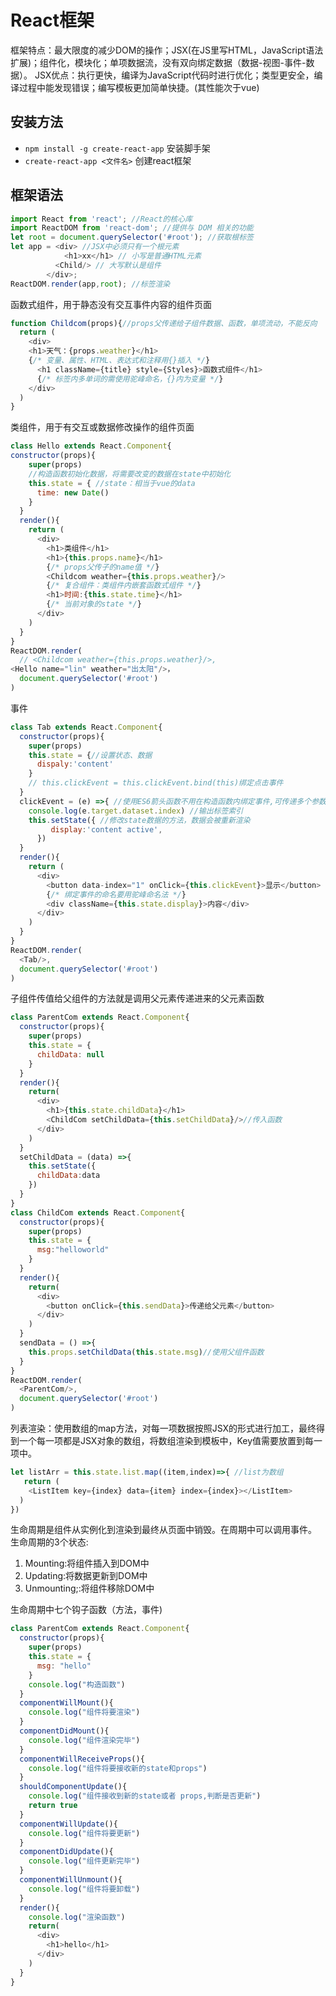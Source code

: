 # React框架
框架特点：最大限度的减少DOM的操作；JSX(在JS里写HTML，JavaScript语法扩展)；组件化，模块化；单项数据流，没有双向绑定数据（数据-视图-事件-数据）。
JSX优点：执行更快，编译为JavaScript代码时进行优化；类型更安全，编译过程中能发现错误；编写模板更加简单快捷。(其性能次于vue)
## 安装方法
- `npm install -g create-react-app` 安装脚手架
- `create-react-app <文件名>` 创建react框架
## 框架语法
```javascript
import React from 'react'; //React的核心库
import ReactDOM from 'react-dom'; //提供与 DOM 相关的功能
let root = document.querySelector('#root'); //获取根标签
let app = <div> //JSX中必须只有一个根元素
      		<h1>xx</h1> // 小写是普通HTML元素
		  <Child/> // 大写默认是组件
		</div>;
ReactDOM.render(app,root); //标签渲染
```
函数式组件，用于静态没有交互事件内容的组件页面
```javascript
function Childcom(props){//props父传递给子组件数据、函数，单项流动，不能反向
  return (
	<div>
	<h1>天气：{props.weather}</h1>
	{/* 变量、属性、HTML、表达式和注释用{}插入 */}
      <h1 className={title} style={Styles}>函数式组件</h1>
      {/* 标签内多单词的需使用驼峰命名，{}内为变量 */}
    </div>
  )
}
```
类组件，用于有交互或数据修改操作的组件页面
```javascript
class Hello extends React.Component{
constructor(props){
    super(props)
    //构造函数初始化数据，将需要改变的数据在state中初始化
    this.state = { //state：相当于vue的data
      time: new Date()
    }
  }
  render(){
    return (
      <div>
        <h1>类组件</h1>
        <h1>{this.props.name}</h1>
		{/* props父传子的name值 */}
		<Childcom weather={this.props.weather}/>
		{/* 复合组件：类组件内嵌套函数式组件 */}
		<h1>时间:{this.state.time}</h1>
		{/* 当前对象的state */}
      </div>
    )
  }
}
ReactDOM.render(
  // <Childcom weather={this.props.weather}/>,
<Hello name="lin" weather="出太阳"/>，
  document.querySelector('#root')
)
```
事件
```javascript
class Tab extends React.Component{
  constructor(props){
    super(props)
    this.state = {//设置状态、数据
      dispaly:'content'
    }
    // this.clickEvent = this.clickEvent.bind(this)绑定点击事件
  }
  clickEvent = (e) =>{ //使用ES6箭头函数不用在构造函数内绑定事件,可传递多个参数
    console.log(e.target.dataset.index) //输出标签索引
    this.setState({ //修改state数据的方法，数据会被重新渲染
         display:'content active',
      })
  }
  render(){
    return (
      <div>
        <button data-index="1" onClick={this.clickEvent}>显示</button>
        {/* 绑定事件的命名要用驼峰命名法 */}
        <div className={this.state.display}>内容</div>
      </div>
    )
  }
}
ReactDOM.render(
  <Tab/>,
  document.querySelector('#root')
)
```
子组件传值给父组件的方法就是调用父元素传递进来的父元素函数
```javascript
class ParentCom extends React.Component{
  constructor(props){
    super(props)
    this.state = {
      childData: null
    }
  }
  render(){
    return(
      <div>
        <h1>{this.state.childData}</h1>
        <ChildCom setChildData={this.setChildData}/>//传入函数
      </div>
    )
  }
  setChildData = (data) =>{
    this.setState({
      childData:data
    })
  }
}
class ChildCom extends React.Component{
  constructor(props){
    super(props)
    this.state = {
      msg:"helloworld"
    }
  }
  render(){
    return(
      <div>
        <button onClick={this.sendData}>传递给父元素</button>
      </div>
    )
  }
  sendData = () =>{
    this.props.setChildData(this.state.msg)//使用父组件函数
  }
}
ReactDOM.render(
  <ParentCom/>,
  document.querySelector('#root')
)
```
列表渲染：使用数组的map方法，对每一项数据按照JSX的形式进行加工，最终得到一个每一项都是JSX对象的数组，将数组渲染到模板中，Key值需要放置到每一项中。
```javascript
let listArr = this.state.list.map((item,index)=>{ //list为数组
   return (
    <ListItem key={index} data={item} index={index}></ListItem>
  )
})
```
生命周期是组件从实例化到渲染到最终从页面中销毁。在周期中可以调用事件。
生命周期的3个状态:
1. Mounting:将组件插入到DOM中
2. Updating:将数据更新到DOM中
3. Unmounting;:将组件移除DOM中

生命周期中七个钩子函数（方法，事件)
```javascript
class ParentCom extends React.Component{
  constructor(props){
    super(props)
    this.state = {
      msg: "hello"
    }
    console.log("构造函数")
  }
  componentWillMount(){
    console.log("组件将要渲染")
  }
  componentDidMount(){
    console.log("组件渲染完毕")
  }
  componentWillReceiveProps(){
    console.log("组件将要接收新的state和props")
  }
  shouldComponentUpdate(){
    console.log("组件接收到新的state或者 props,判断是否更新")
    return true
  }
  componentWillUpdate(){
    console.log("组件将要更新")
  }
  componentDidUpdate(){
    console.log("组件更新完毕")
  }
  componentWillUnmount(){
    console.log("组件将要卸载")
  }
  render(){
    console.log("渲染函数")
    return(
      <div>
        <h1>hello</h1>
      </div>
    )
  }
}
```